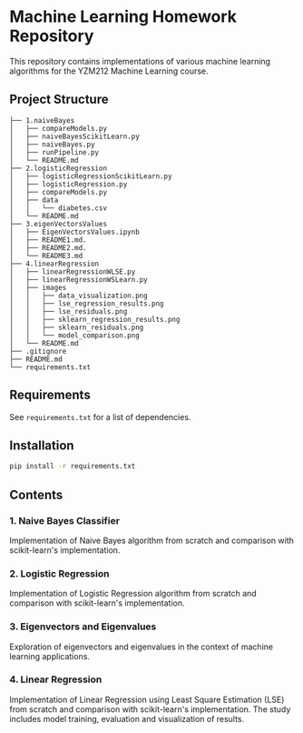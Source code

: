 # Machine Learning Homework Repository

This repository contains implementations of various machine learning algorithms for the YZM212 Machine Learning course.

## Project Structure

```
├── 1.naiveBayes
│   ├── compareModels.py
│   ├── naiveBayesScikitLearn.py
│   ├── naiveBayes.py
│   ├── runPipeline.py
│   └── README.md
├── 2.logisticRegression
│   ├── logisticRegressionScikitLearn.py
│   ├── logisticRegression.py
│   ├── compareModels.py
│   ├── data
│   │   └── diabetes.csv
│   └── README.md
├── 3.eigenVectorsValues
│   ├── EigenVectorsValues.ipynb
│   ├── README1.md.
│   ├── README2.md.
│   └── README3.md
├── 4.linearRegression
│   ├── linearRegressionWLSE.py
│   ├── linearRegressionWSLearn.py
│   ├── images
│   │   ├── data_visualization.png
│   │   ├── lse_regression_results.png
│   │   ├── lse_residuals.png
│   │   ├── sklearn_regression_results.png
│   │   ├── sklearn_residuals.png
│   │   └── model_comparison.png
│   └── README.md
├── .gitignore
├── README.md
└── requirements.txt
```

## Requirements

See `requirements.txt` for a list of dependencies.

## Installation

```bash
pip install -r requirements.txt
```

## Contents

### 1. Naive Bayes Classifier

Implementation of Naive Bayes algorithm from scratch and comparison with scikit-learn's implementation.

### 2. Logistic Regression

Implementation of Logistic Regression algorithm from scratch and comparison with scikit-learn's implementation.

### 3. Eigenvectors and Eigenvalues

Exploration of eigenvectors and eigenvalues in the context of machine learning applications.

### 4. Linear Regression

Implementation of Linear Regression using Least Square Estimation (LSE) from scratch and comparison with scikit-learn's
implementation. The study includes model training, evaluation and visualization of results.